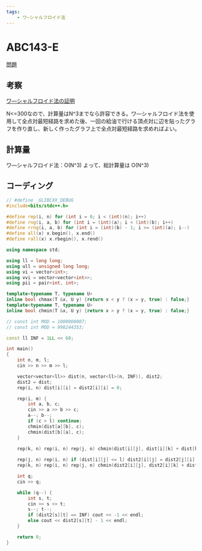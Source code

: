```yaml
---
tags:
    - ワ―シャルフロイド法
---
```


# ABC143-E

[問題](https://atcoder.jp/contests/abc143/tasks/abc143_e)

## 考察

[ワ―シャルフロイド法の証明](http://algorithms.blog55.fc2.com/blog-entry-52.html)

N<=300なので、計算量はN^3までなら許容できる。ワ―シャルフロイド法を使用して全点対最短経路を求めた後、一回の給油で行ける頂点対に辺を貼ったグラフを作り直し、新しく作ったグラフ上で全点対最短経路を求めればよい。

## 計算量

ワ―シャルフロイド法：O(N^3)
よって、総計算量は
O(N^3)

## コーディング

```cpp
// #define _GLIBCXX_DEBUG
#include<bits/stdc++.h>

#define rep(i, n) for (int i = 0; i < (int)(n); i++)
#define rng(i, a, b) for (int i = (int)(a); i < (int)(b); i++)
#define rrng(i, a, b) for (int i = (int)(b) - 1; i >= (int)(a); i--)
#define all(x) x.begin(), x.end()
#define rall(x) x.rbegin(), x.rend()

using namespace std;

using ll = long long;
using ull = unsigned long long;
using vi = vector<int>;
using vvi = vector<vector<int>>;
using pii = pair<int, int>;

template<typename T, typename U>
inline bool chmax(T &x, U y) {return x < y ? (x = y, true) : false;}
template<typename T, typename U>
inline bool chmin(T &x, U y) {return x > y ? (x = y, true) : false;}

// const int MOD = 1000000007;
// const int MOD = 998244353;

const ll INF = 1LL << 60;

int main()
{
    int n, m, l;
    cin >> n >> m >> l;

    vector<vector<ll>> dist(n, vector<ll>(n, INF)), dist2;
    dist2 = dist;
    rep(i, n) dist[i][i] = dist2[i][i] = 0;

    rep(i, m) {
        int a, b, c;
        cin >> a >> b >> c;
        a--; b--;
        if (c > l) continue;
        chmin(dist[a][b], c);
        chmin(dist[b][a], c);
    }

    rep(k, n) rep(i, n) rep(j, n) chmin(dist[i][j], dist[i][k] + dist[k][j]);
    
    rep(j, n) rep(i, n) if (dist[i][j] <= l) dist2[i][j] = dist2[j][i] = 1;
    rep(k, n) rep(i, n) rep(j, n) chmin(dist2[i][j], dist2[i][k] + dist2[k][j]);

    int q;
    cin >> q;

    while (q--) {
        int s, t;
        cin >> s >> t;
        s--; t--;
        if (dist2[s][t] == INF) cout << -1 << endl;
        else cout << dist2[s][t] - 1 << endl;
    }

    return 0;
}
```
